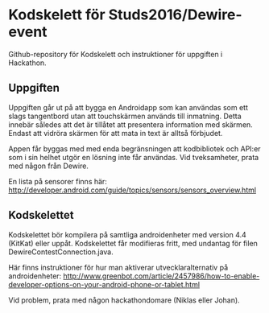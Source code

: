 # Kodskelett för Studs2016/Dewire-event
Github-repository för Kodskelett och instruktioner för uppgiften i 
Hackathon.

## Uppgiften
Uppgiften går ut på att bygga en Androidapp som kan användas som ett slags tangentbord
utan att touchskärmen används till inmatning. Detta innebär således att det är tillåtet
att presentera information med skärmen. Endast att vidröra skärmen för att mata in text
är alltså förbjudet.

Appen får byggas med med enda begränsningen att kodbibliotek och API:er som i sin helhet
utgör en lösning inte får användas. Vid tveksamheter, prata med någon från Dewire.

En lista på sensorer finns här:
http://developer.android.com/guide/topics/sensors/sensors_overview.html

## Kodskelettet
Kodskelettet bör kompilera på samtliga androidenheter med version 4.4 (KitKat) eller uppåt.
Kodskelettet får modifieras fritt, med undantag för filen DewireContestConnection.java.

Här finns instruktioner för hur man aktiverar utvecklaralternativ på androidenheter:
http://www.greenbot.com/article/2457986/how-to-enable-developer-options-on-your-android-phone-or-tablet.html

Vid problem, prata med någon hackathondomare (Niklas eller Johan).
